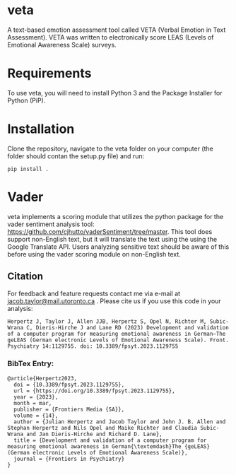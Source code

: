 # veta
A text-based emotion assessment tool called VETA (Verbal Emotion in Text Assessment). VETA was written to electronically score LEAS (Levels of Emotional Awareness Scale) surveys.

# Requirements

To use veta, you will need to install Python 3 and the Package Installer for Python (PiP).

# Installation

Clone the repository, navigate to the veta folder on your computer (the folder should contan the setup.py file) and run:

```
pip install .
```

# Vader

veta implements a scoring module that utilizes the python package for the vader sentiment analysis tool: https://github.com/cjhutto/vaderSentiment/tree/master.
This tool does support non-English text, but it will translate the text using the using the Google Translate API. Users analyzing sensitive text should be aware of this before using the vader scoring module on non-English text.

## Citation

For feedback and feature requests contact me via e-mail at jacob.taylor@mail.utoronto.ca . Please cite us if you use this code in your analysis:

```
Herpertz J, Taylor J, Allen JJB, Herpertz S, Opel N, Richter M, Subic-Wrana C, Dieris-Hirche J and Lane RD (2023) Development and validation of a computer program for measuring emotional awareness in German—The geLEAS (German electronic Levels of Emotional Awareness Scale). Front. Psychiatry 14:1129755. doi: 10.3389/fpsyt.2023.1129755
```

### BibTex Entry:

```
@article{Herpertz2023,
  doi = {10.3389/fpsyt.2023.1129755},
  url = {https://doi.org/10.3389/fpsyt.2023.1129755},
  year = {2023},
  month = mar,
  publisher = {Frontiers Media {SA}},
  volume = {14},
  author = {Julian Herpertz and Jacob Taylor and John J. B. Allen and Stephan Herpertz and Nils Opel and Maike Richter and Claudia Subic-Wrana and Jan Dieris-Hirche and Richard D. Lane},
  title = {Development and validation of a computer program for measuring emotional awareness in German{\textemdash}The {geLEAS} (German electronic Levels of Emotional Awareness Scale)},
  journal = {Frontiers in Psychiatry}
}
```